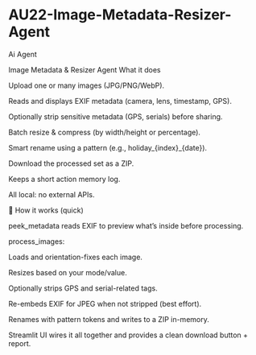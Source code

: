 # AU22-Image-Metadata-Resizer-Agent
Ai Agent

Image Metadata & Resizer Agent
What it does

Upload one or many images (JPG/PNG/WebP).

Reads and displays EXIF metadata (camera, lens, timestamp, GPS).

Optionally strip sensitive metadata (GPS, serials) before sharing.

Batch resize & compress (by width/height or percentage).

Smart rename using a pattern (e.g., holiday_{index}_{date}).

Download the processed set as a ZIP.

Keeps a short action memory log.

All local: no external APIs.

🔎 How it works (quick)

peek_metadata reads EXIF to preview what’s inside before processing.

process_images:

Loads and orientation-fixes each image.

Resizes based on your mode/value.

Optionally strips GPS and serial-related tags.

Re-embeds EXIF for JPEG when not stripped (best effort).

Renames with pattern tokens and writes to a ZIP in-memory.

Streamlit UI wires it all together and provides a clean download button + report.
